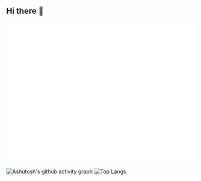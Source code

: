 ## Hi there 👋
![Metrics](/github-metrics.svg)
![Ashutosh's github activity graph](https://github-readme-activity-graph.vercel.app/graph?username=AlwynTan)
![Top Langs](https://github-readme-stats.vercel.app/api/top-langs/?username=Alwyn-Tan)
